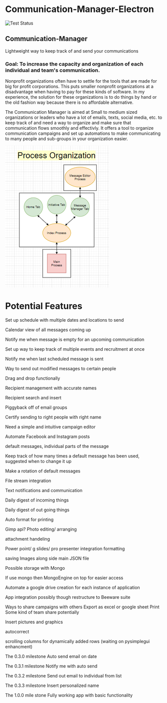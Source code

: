 # Communication-Manager-Electron

![Test Status](https://github.com/harrellbm/Communication-Manager-Electron/workflows/Test%20Status/badge.svg)

## Communication-Manager
Lightweight way to keep track of and send your communications

### Goal:  To increase the capacity and organization of each individual and team's communication.

Nonprofit organizations often have to settle for the tools that are made for big for profit corporations.  This puts smaller nonprofit organizations at a disadvantage when having to pay for these kinds of software.  In my experience, the solution for these organizations is to do things by hand or the old fashion way because there is no affordable alternative. 

The Communication Manager is aimed at Small to medium sized organizations or leaders who have a lot of emails, texts, social media, etc. to keep track of and need a way to organize and make sure that communication flows smoothly and effectivly.  It offers a tool to organize communication campaigns and set up automations to make communicating to many people and sub-groups in your organization easier.

![Processes Flowchart](https://github.com/harrellbm/Communication-Manager-Electron/blob/master/docs/Processes%20Flowchart.PNG)
# Potential Features
Set up schedule with multiple dates and locations to send

Calendar view of all messages coming up

Notify me when message is empty for an upcoming communication

Set up way to keep track of multiple events and recruitment at once

Notify me when last scheduled message is sent

Way to send out modified messages to certain people

Drag and drop functionally

Recipient management with accurate names

Recipient search and insert

Piggyback off of email groups

Certify sending to right people with right name

Need a simple and intuitive campaign editor

Automate Facebook and Instagram posts

default messages, individual parts of the message 

Keep track of how many times a default message has been used, suggested when to change it up

Make a rotation of default messages

File stream integration

Text notifications and communication

Daily digest of incoming things

Daily digest of out going things

Auto format for printing

Gimp api? Photo editing/ arranging

attachment handeling

Power point/ g slides/ pro presenter integration formatting

saving Images along side main JSON file 

Possible storage with Mongo

If use mongo then MongoEngine on top for easier access

Automate a google drive creation for each instance of application

App integration
  possibly though restructure to Beeware suite

Ways to share campaigns with others 
  Export as excel or google sheet 
  Print 
  Some kind of team share potentially 

Insert pictures and graphics 

autocorrect

scrolling columns for dynamically added rows (waiting on pysimplegui enhancment)

The 0.3.0 milestone
Auto send email on date

The 0.3.1 milestone
Notify me with auto send

The 0.3.2 milestone
Send out email to individual from list

The 0.3.3 milestone
Insert personalized name

The 1.0.0 mile stone
Fully working app with basic functionality
